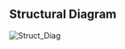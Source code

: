 ## Structural Diagram
![Struct_Diag](https://user-images.githubusercontent.com/73360521/153625004-a404f709-c4cd-47e6-bd5d-594b2031dd38.png)
